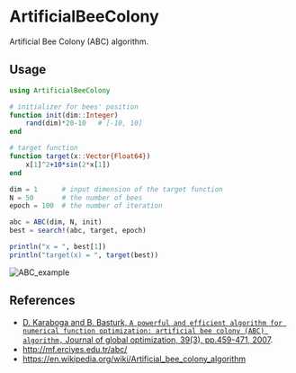# ArtificialBeeColony
Artificial Bee Colony (ABC) algorithm.

## Usage
``` julia
using ArtificialBeeColony

# initializer for bees' position
function init(dim::Integer)
    rand(dim)*20-10   # [-10, 10] 
end

# target function
function target(x::Vector{Float64})
    x[1]^2+10*sin(2*x[1])
end

dim = 1      # input dimension of the target function
N = 50       # the number of bees
epoch = 100  # the number of iteration

abc = ABC(dim, N, init)
best = search!(abc, target, epoch)

println("x = ", best[1])
println("target(x) = ", target(best))
```

![ABC_example](http://peakbook.github.io/images/ABC_example.svg)

## References
- [D. Karaboga and B. Basturk, ``A powerful and efficient algorithm for numerical function optimization: artificial bee colony (ABC) algorithm,`` Journal of global optimization, 39(3), pp.459-471, 2007](http://link.springer.com/article/10.1007/s10898-007-9149-x).
- <http://mf.erciyes.edu.tr/abc/>
- <https://en.wikipedia.org/wiki/Artificial_bee_colony_algorithm>
